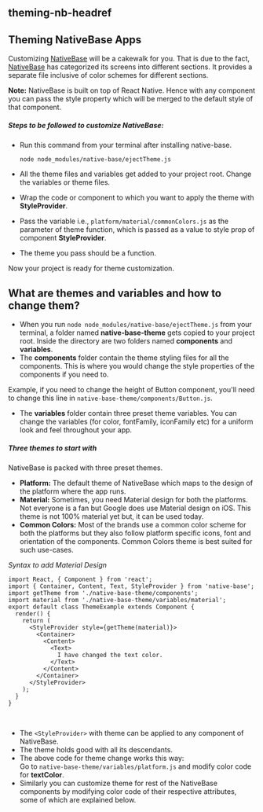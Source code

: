 ## theming-nb-headref
## Theming NativeBase Apps

Customizing [NativeBase](https://nativebase.io/) will be a cakewalk for you. That is due to the fact, [NativeBase](https://nativebase.io/) has categorized its screens into different sections. It provides a separate file inclusive of color schemes for different sections. <br />

**Note:** NativeBase is built on top of React Native.
Hence with any component you can pass the style property which will be merged to the default style of that component.

##### Steps to be followed to customize NativeBase:
* Run this command from your terminal after installing native-base.

    `node node_modules/native-base/ejectTheme.js`

* All the theme files and variables get added to your project root. Change the variables or theme files.
* Wrap the code or component to which you want to apply the theme with **StyleProvider**.
* Pass the variable i.e., `platform/material/commonColors.js` as the parameter of theme function, which is passed as a value to style prop of component **StyleProvider**.
* The theme you pass should be a function.

Now your project is ready for theme customization.
<br />

## What are themes and variables and how to change them?
- When you run `node node_modules/native-base/ejectTheme.js` from your terminal, a folder named **native-base-theme** gets copied to your project root. Inside the directory are two folders named **components** and **variables**.
- The **components** folder contain the theme styling files for all the components. This is where you would change the style properties of the components if you need to.

Example, if you need to change the height of Button component, you'll need to change this line in `native-base-theme/components/Button.js`.
- The **variables** folder contain three preset theme variables. You can change the variables (for color, fontFamily, iconFamily etc) for a uniform look and feel throughout your app. <br />

##### Three themes to start with
NativeBase is packed with three preset themes. <br />
* **Platform:** The default theme of NativeBase which maps to the design of the platform where the app runs.
* **Material:** Sometimes, you need Material design for both the platforms. Not everyone is a fan but Google does use Material design on iOS. This theme is not 100% material yet but, it can be used today. <br />
* **Common Colors:** Most of the brands use a common color scheme for both the platforms but they also follow platform specific icons, font and orientation of the components. Common Colors theme is best suited for such use-cases. <br />

*Syntax to add Material Design*
<pre class="line-numbers"><code class="language-jsx">import React, { Component } from 'react';
import { Container, Content, Text, StyleProvider } from 'native-base';
import getTheme from './native-base-theme/components';
import material from './native-base-theme/variables/material';
​export default class ThemeExample extends Component {
  render() {
    return (
      &lt;StyleProvider style={getTheme(material)}>
        &lt;Container>
          &lt;Content>
            &lt;Text>
              I have changed the text color.
            &lt;/Text>
          &lt;/Content>
        &lt;/Container>
      &lt;/StyleProvider>
    );
  }
}</code></pre><br />

* The <code>&lt;StyleProvider></code> with theme can be applied to any component of NativeBase.
* The theme holds good with all its descendants.
* The above code for theme change works this way:<br />
Go to `native-base-theme/variables/platform.js` and modify color code for **textColor**.
* Similarly you can customize theme for rest of the NativeBase components by modifying color code of their respective attributes, some of which are explained below.
